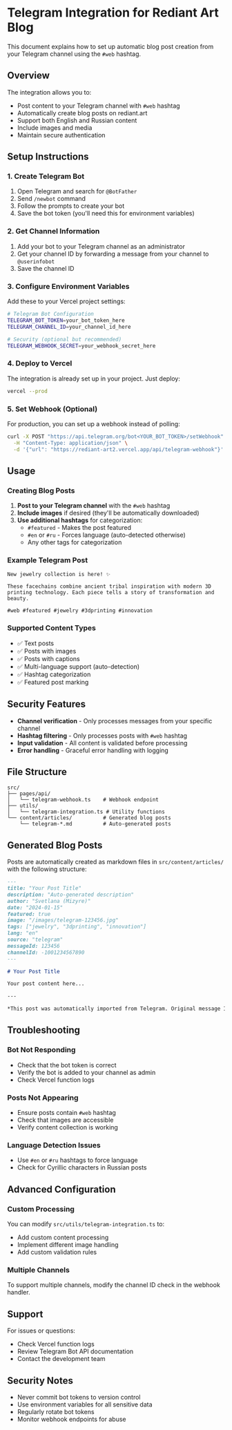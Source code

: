 # Telegram Integration for Rediant Art Blog

This document explains how to set up automatic blog post creation from your Telegram channel using the `#web` hashtag.

## Overview

The integration allows you to:
- Post content to your Telegram channel with `#web` hashtag
- Automatically create blog posts on rediant.art
- Support both English and Russian content
- Include images and media
- Maintain secure authentication

## Setup Instructions

### 1. Create Telegram Bot

1. Open Telegram and search for `@BotFather`
2. Send `/newbot` command
3. Follow the prompts to create your bot
4. Save the bot token (you'll need this for environment variables)

### 2. Get Channel Information

1. Add your bot to your Telegram channel as an administrator
2. Get your channel ID by forwarding a message from your channel to `@userinfobot`
3. Save the channel ID

### 3. Configure Environment Variables

Add these to your Vercel project settings:

```bash
# Telegram Bot Configuration
TELEGRAM_BOT_TOKEN=your_bot_token_here
TELEGRAM_CHANNEL_ID=your_channel_id_here

# Security (optional but recommended)
TELEGRAM_WEBHOOK_SECRET=your_webhook_secret_here
```

### 4. Deploy to Vercel

The integration is already set up in your project. Just deploy:

```bash
vercel --prod
```

### 5. Set Webhook (Optional)

For production, you can set up a webhook instead of polling:

```bash
curl -X POST "https://api.telegram.org/bot<YOUR_BOT_TOKEN>/setWebhook" \
  -H "Content-Type: application/json" \
  -d '{"url": "https://rediant-art2.vercel.app/api/telegram-webhook"}'
```

## Usage

### Creating Blog Posts

1. **Post to your Telegram channel** with the `#web` hashtag
2. **Include images** if desired (they'll be automatically downloaded)
3. **Use additional hashtags** for categorization:
   - `#featured` - Makes the post featured
   - `#en` or `#ru` - Forces language (auto-detected otherwise)
   - Any other tags for categorization

### Example Telegram Post

```
New jewelry collection is here! ✨

These facechains combine ancient tribal inspiration with modern 3D printing technology. Each piece tells a story of transformation and beauty.

#web #featured #jewelry #3dprinting #innovation
```

### Supported Content Types

- ✅ Text posts
- ✅ Posts with images
- ✅ Posts with captions
- ✅ Multi-language support (auto-detection)
- ✅ Hashtag categorization
- ✅ Featured post marking

## Security Features

- **Channel verification** - Only processes messages from your specific channel
- **Hashtag filtering** - Only processes posts with `#web` hashtag
- **Input validation** - All content is validated before processing
- **Error handling** - Graceful error handling with logging

## File Structure

```
src/
├── pages/api/
│   └── telegram-webhook.ts    # Webhook endpoint
├── utils/
│   └── telegram-integration.ts # Utility functions
└── content/articles/          # Generated blog posts
    └── telegram-*.md          # Auto-generated posts
```

## Generated Blog Posts

Posts are automatically created as markdown files in `src/content/articles/` with the following structure:

```markdown
---
title: "Your Post Title"
description: "Auto-generated description"
author: "Svetlana (Mizyre)"
date: "2024-01-15"
featured: true
image: "/images/telegram-123456.jpg"
tags: ["jewelry", "3dprinting", "innovation"]
lang: "en"
source: "telegram"
messageId: 123456
channelId: -1001234567890
---

# Your Post Title

Your post content here...

---

*This post was automatically imported from Telegram. Original message ID: 123456*
```

## Troubleshooting

### Bot Not Responding
- Check that the bot token is correct
- Verify the bot is added to your channel as admin
- Check Vercel function logs

### Posts Not Appearing
- Ensure posts contain `#web` hashtag
- Check that images are accessible
- Verify content collection is working

### Language Detection Issues
- Use `#en` or `#ru` hashtags to force language
- Check for Cyrillic characters in Russian posts

## Advanced Configuration

### Custom Processing
You can modify `src/utils/telegram-integration.ts` to:
- Add custom content processing
- Implement different image handling
- Add custom validation rules

### Multiple Channels
To support multiple channels, modify the channel ID check in the webhook handler.

## Support

For issues or questions:
- Check Vercel function logs
- Review Telegram Bot API documentation
- Contact the development team

## Security Notes

- Never commit bot tokens to version control
- Use environment variables for all sensitive data
- Regularly rotate bot tokens
- Monitor webhook endpoints for abuse









